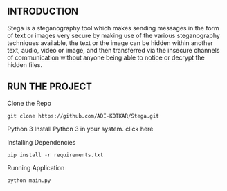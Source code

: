 ## INTRODUCTION

Stega is a steganography tool which makes sending messages in the form of text or images very secure by making use of the various steganography techniques available, the text or the image can be hidden within another text, audio, video or image, and then transferred via the insecure channels of communication without anyone being able to notice or decrypt the hidden files.

## RUN THE PROJECT

Clone the Repo

    git clone https://github.com/ADI-KOTKAR/Stega.git
    
Python 3
Install Python 3 in your system. click here

Installing Dependencies

    pip install -r requirements.txt

Running Application

    python main.py
